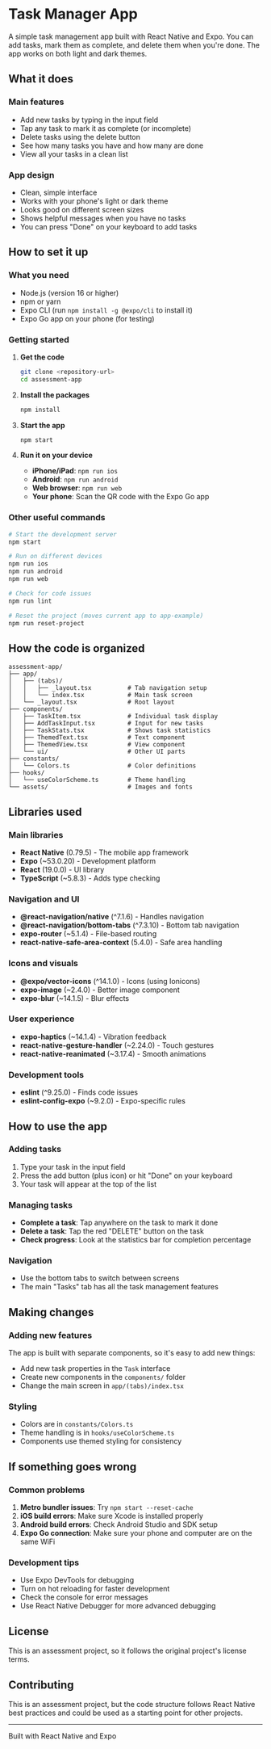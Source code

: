 # Task Manager App

A simple task management app built with React Native and Expo. You can add tasks, mark them as complete, and delete them when you're done. The app works on both light and dark themes.

## What it does

### Main features

- Add new tasks by typing in the input field
- Tap any task to mark it as complete (or incomplete)
- Delete tasks using the delete button
- See how many tasks you have and how many are done
- View all your tasks in a clean list

### App design

- Clean, simple interface
- Works with your phone's light or dark theme
- Looks good on different screen sizes
- Shows helpful messages when you have no tasks
- You can press "Done" on your keyboard to add tasks

## How to set it up

### What you need

- Node.js (version 16 or higher)
- npm or yarn
- Expo CLI (run `npm install -g @expo/cli` to install it)
- Expo Go app on your phone (for testing)

### Getting started

1. **Get the code**

   ```bash
   git clone <repository-url>
   cd assessment-app
   ```

2. **Install the packages**

   ```bash
   npm install
   ```

3. **Start the app**

   ```bash
   npm start
   ```

4. **Run it on your device**
   - **iPhone/iPad**: `npm run ios`
   - **Android**: `npm run android`
   - **Web browser**: `npm run web`
   - **Your phone**: Scan the QR code with the Expo Go app

### Other useful commands

```bash
# Start the development server
npm start

# Run on different devices
npm run ios
npm run android
npm run web

# Check for code issues
npm run lint

# Reset the project (moves current app to app-example)
npm run reset-project
```

## How the code is organized

```
assessment-app/
├── app/
│   ├── (tabs)/
│   │   ├── _layout.tsx          # Tab navigation setup
│   │   └── index.tsx            # Main task screen
│   └── _layout.tsx              # Root layout
├── components/
│   ├── TaskItem.tsx             # Individual task display
│   ├── AddTaskInput.tsx         # Input for new tasks
│   ├── TaskStats.tsx            # Shows task statistics
│   ├── ThemedText.tsx           # Text component
│   ├── ThemedView.tsx           # View component
│   └── ui/                      # Other UI parts
├── constants/
│   └── Colors.ts                # Color definitions
├── hooks/
│   └── useColorScheme.ts        # Theme handling
└── assets/                      # Images and fonts
```

## Libraries used

### Main libraries

- **React Native** (0.79.5) - The mobile app framework
- **Expo** (~53.0.20) - Development platform
- **React** (19.0.0) - UI library
- **TypeScript** (~5.8.3) - Adds type checking

### Navigation and UI

- **@react-navigation/native** (^7.1.6) - Handles navigation
- **@react-navigation/bottom-tabs** (^7.3.10) - Bottom tab navigation
- **expo-router** (~5.1.4) - File-based routing
- **react-native-safe-area-context** (5.4.0) - Safe area handling

### Icons and visuals

- **@expo/vector-icons** (^14.1.0) - Icons (using Ionicons)
- **expo-image** (~2.4.0) - Better image component
- **expo-blur** (~14.1.5) - Blur effects

### User experience

- **expo-haptics** (~14.1.4) - Vibration feedback
- **react-native-gesture-handler** (~2.24.0) - Touch gestures
- **react-native-reanimated** (~3.17.4) - Smooth animations

### Development tools

- **eslint** (^9.25.0) - Finds code issues
- **eslint-config-expo** (~9.2.0) - Expo-specific rules

## How to use the app

### Adding tasks

1. Type your task in the input field
2. Press the add button (plus icon) or hit "Done" on your keyboard
3. Your task will appear at the top of the list

### Managing tasks

- **Complete a task**: Tap anywhere on the task to mark it done
- **Delete a task**: Tap the red "DELETE" button on the task
- **Check progress**: Look at the statistics bar for completion percentage

### Navigation

- Use the bottom tabs to switch between screens
- The main "Tasks" tab has all the task management features

## Making changes

### Adding new features

The app is built with separate components, so it's easy to add new things:

- Add new task properties in the `Task` interface
- Create new components in the `components/` folder
- Change the main screen in `app/(tabs)/index.tsx`

### Styling

- Colors are in `constants/Colors.ts`
- Theme handling is in `hooks/useColorScheme.ts`
- Components use themed styling for consistency

## If something goes wrong

### Common problems

1. **Metro bundler issues**: Try `npm start --reset-cache`
2. **iOS build errors**: Make sure Xcode is installed properly
3. **Android build errors**: Check Android Studio and SDK setup
4. **Expo Go connection**: Make sure your phone and computer are on the same WiFi

### Development tips

- Use Expo DevTools for debugging
- Turn on hot reloading for faster development
- Check the console for error messages
- Use React Native Debugger for more advanced debugging

## License

This is an assessment project, so it follows the original project's license terms.

## Contributing

This is an assessment project, but the code structure follows React Native best practices and could be used as a starting point for other projects.

---

Built with React Native and Expo
